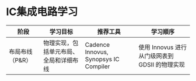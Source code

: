 # IC集成电路学习

| 阶段          | 学习目标                   | 推荐工具                                            | 学习顺序                                           |
| ----------- | ---------------------- | ----------------------------------------------- | ---------------------------------------------- |
| 布局布线（P&R）   | 物理实现，包括单元布局、全局和详细布线    | Cadence Innovus, Synopsys IC Compiler           | 使用 Innovus 进行从门级网表到 GDSII 的物理实现                |

